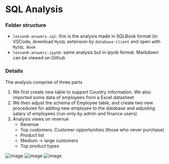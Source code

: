 # SQL Analysis
### Folder structure
- `lesson6-answers.sql`: this is the analysis made in SQLBook format (in VSCode, download `MySQL` extension by `database-client` and open with `MySQL Book`
- `lesson6-answers.ipynb`: same analysis but in ipynb format. Markdown can be viewed on Github

### Details
The analysis comprise of three parts

1. We first create new table to support Country information. We also imported some data of employees from a Excel datasheet
2. We then adjust the schema of Employee table, and create two new procedures for adding new employee to the database and adjusting salary of employees (run-only by admin and finance users)
3. Analysis views on revenue
   - Revenue
   - Top customers. Customer opportunities (those who never purchase)
   - Product list
   - Medium -> large customers
   - Top product types
  
![image](https://github.com/user-attachments/assets/72a12a8d-af3c-431a-bef6-7952ef54da47)
![image](https://github.com/user-attachments/assets/adcd7eb1-29f6-4d75-9110-593e756efb25)
![image](https://github.com/user-attachments/assets/1f651027-77b8-420e-bd6d-21f33896781d)

